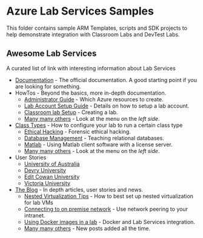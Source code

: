 # Azure Lab Services Samples

This folder contains sample ARM Templates, scripts and SDK projects to help demonstrate integration with Classroom Labs and DevTest Labs.

## Awesome Lab Services

A curated list of link with interesting information about Lab Services

* [Documentation](https://docs.microsoft.com/en-us/azure/lab-services/) - The official documentation. A good starting point if you are looking for something.
* HowTos - Beyond the basics, more in-depth documentation.
  * [Administrator Guide](https://docs.microsoft.com/en-us/azure/lab-services/administrator-guide) - Which Azure resources to create.
  * [Lab Account Setup Guide](https://docs.microsoft.com/en-us/azure/lab-services/account-setup-guide) - Details on how to setup a lab account.
  * [Classroom lab Setup](https://docs.microsoft.com/en-us/azure/lab-services/setup-guide) - Creating a lab.
  * [Many many others](https://docs.microsoft.com/en-us/azure/lab-services/how-to-use-classroom-lab) - Look at the menu on the *left side*.
* [Class Types](https://docs.microsoft.com/en-us/azure/lab-services/class-types) - How to configure your lab to run a certain class type
  * [Ethical Hacking](https://docs.microsoft.com/en-us/azure/lab-services/class-type-ethical-hacking) - Forensic ethical hacking.
  * [Database Management](https://docs.microsoft.com/en-us/azure/lab-services/class-type-database-management) - Teaching relational databases.
  * [Matlab](https://docs.microsoft.com/en-us/azure/lab-services/class-type-matlab) - Using Matlab client software with a license server.
  * [Many many others](https://docs.microsoft.com/en-us/azure/lab-services/class-type-matlab) - Look at the menu on the *left side*.
* User Stories
  * [University of Australia](https://techcommunity.microsoft.com/t5/azure-lab-services/customer-story-university-of-western-australia-tackling-covid-19/ba-p/1329963)
  * [Devry University](https://techcommunity.microsoft.com/t5/azure-lab-services/customer-story-remote-hands-on-learning-with-azure-lab-services/ba-p/1329879)
  * [Edit Cowan University](https://educationblog.microsoft.com/en-au/2019/07/edith-cowan-university-tears-down-learning-barriers-with-azure-lab-services/)
  * [Victoria University](https://educationblog.microsoft.com/en-au/2020/02/victoria-university-builds-work-ready-graduates-streamlines-learning-with-azure-lab-services/)
* [The Blog](https://techcommunity.microsoft.com/t5/azure-lab-services/bg-p/AzureLabServicesBlog) - In depth articles, user stories and news.
  * [Nested Virtualization Tips](https://techcommunity.microsoft.com/t5/azure-lab-services/nested-virtualization-tips/ba-p/1534323) - How to best set up nested virtualization for lab VMs
  * [Connecting to on premise network](https://techcommunity.microsoft.com/t5/azure-lab-services/connecting-to-on-premise-networks/ba-p/1381569) - Use network peering to your intranet.
  * [Using Docker images in a lab](https://techcommunity.microsoft.com/t5/azure-lab-services/using-docker-images-in-your-lab-setup-a-fedora-environment/ba-p/1390046) - Docker and Lab Services integration.
  * [Many many others](https://techcommunity.microsoft.com/t5/azure-lab-services/bg-p/AzureLabServicesBlog) - New posts added all the time.